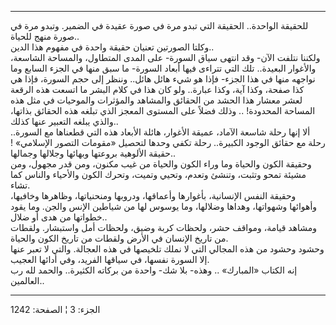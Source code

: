 ------------------------------------------------------------------------

للحقيقة الواحدة.. الحقيقة التي تبدو مرة في صورة عقيدة في الضمير. وتبدو
مرة في صورة منهج للحياة..  
وكلتا الصورتين تعنيان حقيقة واحدة في مفهوم هذا الدين..  
ولكننا نتلفت الآن- وقد انتهى سياق السورة- على المدى المتطاول، والمساحة
الشاسعة، والأغوار البعيدة.. تلك التي تتراءى فيها أبعاد السورة- ما سبق
منها في الجزء السابع وما نواجهه منها في هذا الجزء- فإذا هو شيء هائل
هائل.. وننظر إلى حجم السورة، فإذا هي كذا صفحة، وكذا آية، وكذا عبارة..
ولو كان هذا في كلام البشر ما اتسعت هذه الرقعة لعشر معشار هذا الحشد من
الحقائق والمشاهد والمؤثرات والموحيات في مثل هذه المساحة المحدودة! ..
وذلك فضلاً على المستوى المعجز الذي تبلغه هذه الحقائق بذاتها، والذي يبلغه
التعبير عنها كذلك..  
ألا إنها رحلة شاسعة الآماد، عميقة الأغوار، هائلة الأبعاد هذه التي
قطعناها مع السورة.. رحلة مع حقائق الوجود الكبيرة.. رحلة تكفي وحدها
لتحصيل «مقومات التصور الإسلامي» ! حقيقة الألوهية بروعتها وبهائها وجلالها
وجمالها..  
وحقيقة الكون والحياة وما وراء الكون والحياة من غيب مكنون، ومن قدر مجهول،
ومن مشيئة تمحو وتثبت، وتنشئ وتعدم، وتحيي وتميت، وتحرك الكون والأحياء
والناس كما تشاء.  
وحقيقة النفس الإنسانية، بأغوارها وأعماقها، ودروبها ومنحنياتها، وظاهرها
وخافيها، وأهوائها وشهواتها، وهداها وضلالها، وما يوسوس لها من شياطين
الإنس والجن. وما يقود خطواتها من هدى أو ضلال..  
ومشاهد قيامة، ومواقف حشر، ولحظات كربة وضيق، ولحظات أمل واستبشار. ولقطات
من تاريخ الإنسان في الأرض ولقطات من تاريخ الكون والحياة.  
وحشود وحشود من هذه المجالي التي لا نملك تلخيصها في هذه العجالة. والتي لا
تعبر عنها إلا السورة نفسها، في سياقها الفريد، وفي أدائها العجيب.  
إنه الكتاب «المبارك» .. وهذه- بلا شك- واحدة من بركاته الكثيرة.. والحمد
لله رب العالمين..

------------------------------------------------------------------------

الجزء: 3 ¦ الصفحة: 1242
